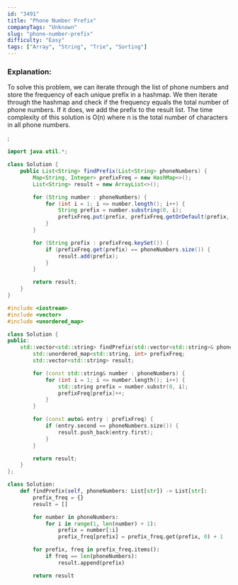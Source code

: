 ```yaml
---
id: "3491"
title: "Phone Number Prefix"
companyTags: "Unknown"
slug: "phone-number-prefix"
difficulty: "Easy"
tags: ["Array", "String", "Trie", "Sorting"]
---
```


### Explanation:
To solve this problem, we can iterate through the list of phone numbers and store the frequency of each unique prefix in a hashmap. We then iterate through the hashmap and check if the frequency equals the total number of phone numbers. If it does, we add the prefix to the result list. The time complexity of this solution is O(n) where n is the total number of characters in all phone numbers.

:

```java
import java.util.*;

class Solution {
    public List<String> findPrefix(List<String> phoneNumbers) {
        Map<String, Integer> prefixFreq = new HashMap<>();
        List<String> result = new ArrayList<>();

        for (String number : phoneNumbers) {
            for (int i = 1; i <= number.length(); i++) {
                String prefix = number.substring(0, i);
                prefixFreq.put(prefix, prefixFreq.getOrDefault(prefix, 0) + 1);
            }
        }

        for (String prefix : prefixFreq.keySet()) {
            if (prefixFreq.get(prefix) == phoneNumbers.size()) {
                result.add(prefix);
            }
        }

        return result;
    }
}
```

```cpp
#include <iostream>
#include <vector>
#include <unordered_map>

class Solution {
public:
    std::vector<std::string> findPrefix(std::vector<std::string>& phoneNumbers) {
        std::unordered_map<std::string, int> prefixFreq;
        std::vector<std::string> result;

        for (const std::string& number : phoneNumbers) {
            for (int i = 1; i <= number.length(); i++) {
                std::string prefix = number.substr(0, i);
                prefixFreq[prefix]++;
            }
        }

        for (const auto& entry : prefixFreq) {
            if (entry.second == phoneNumbers.size()) {
                result.push_back(entry.first);
            }
        }

        return result;
    }
};
```

```python
class Solution:
    def findPrefix(self, phoneNumbers: List[str]) -> List[str]:
        prefix_freq = {}
        result = []

        for number in phoneNumbers:
            for i in range(1, len(number) + 1):
                prefix = number[:i]
                prefix_freq[prefix] = prefix_freq.get(prefix, 0) + 1

        for prefix, freq in prefix_freq.items():
            if freq == len(phoneNumbers):
                result.append(prefix)

        return result
```